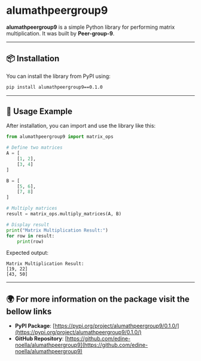 # alumathpeergroup9

**alumathpeergroup9** is a simple Python library for performing matrix multiplication. It was built by **Peer-group-9**.

---

## 📦 Installation

You can install the library from PyPI using:

```bash
pip install alumathpeergroup9==0.1.0
```

---

## 🔧 Usage Example

After installation, you can import and use the library like this:

```python
from alumathpeergroup9 import matrix_ops

# Define two matrices
A = [
    [1, 2],
    [3, 4]
]

B = [
    [5, 6],
    [7, 8]
]

# Multiply matrices
result = matrix_ops.multiply_matrices(A, B)

# Display result
print("Matrix Multiplication Result:")
for row in result:
    print(row)
```

Expected output:

```
Matrix Multiplication Result:
[19, 22]
[43, 50]
```

---

## 🌍 For more information on the package visit the bellow links

- **PyPI Package**: [https://pypi.org/project/alumathpeergroup9/0.1.0/](https://pypi.org/project/alumathpeergroup9/0.1.0/)
- **GitHub Repository**: [https://github.com/edine-noella/alumathpeergroup9](https://github.com/edine-noella/alumathpeergroup9)


